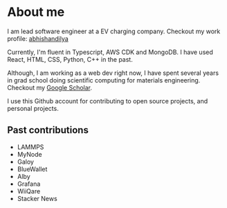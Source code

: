 # About me

I am lead software engineer at a EV charging company. Checkout my work profile: [abhishandilya](https://github.com/abhiShandilya)

Currently, I'm fluent in Typescript, AWS CDK and MongoDB. I have used React, HTML, CSS, Python, C++ in the past.

Although, I am working as a web dev right now, I have spent several years in grad school doing scientific computing for materials engineering. Checkout my [Google Scholar](https://scholar.google.com/citations?user=S_F5jlQAAAAJ&hl=en).

I use this Github account for contributing to open source projects, and personal projects.

## Past contributions

- LAMMPS
- MyNode
- Galoy
- BlueWallet
- Alby
- Grafana
- WiiQare
- Stacker News
